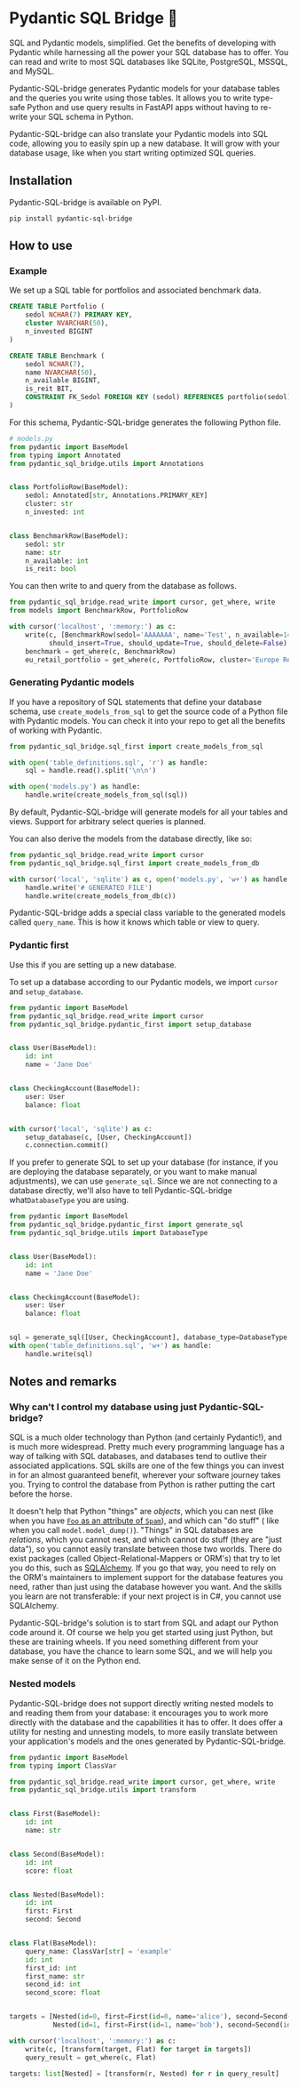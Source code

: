 # Pydantic SQL Bridge 🌉

SQL and Pydantic models, simplified. Get the benefits of developing with Pydantic while harnessing all the power your
SQL database has to offer. You can read and write to most SQL databases like SQLite, PostgreSQL, MSSQL, and
MySQL.

Pydantic-SQL-bridge generates Pydantic models for your database tables and the queries you write using those tables. It
allows you to write type-safe Python and use query results in FastAPI apps without having to re-write your SQL schema in
Python.

Pydantic-SQL-bridge can also translate your Pydantic models into SQL code, allowing you to easily spin up a new
database. It will grow with your database usage, like when you start writing optimized SQL queries.

## Installation

Pydantic-SQL-bridge is available on PyPI.

```shell
pip install pydantic-sql-bridge
```

## How to use
### Example

We set up a SQL table for portfolios and associated benchmark data.

```sql
CREATE TABLE Portfolio (
    sedol NCHAR(7) PRIMARY KEY,
    cluster NVARCHAR(50),
    n_invested BIGINT
)

CREATE TABLE Benchmark (
    sedol NCHAR(7),
    name NVARCHAR(50),
    n_available BIGINT,
    is_reit BIT,
    CONSTRAINT FK_Sedol FOREIGN KEY (sedol) REFERENCES portfolio(sedol)
)
```

For this schema, Pydantic-SQL-bridge generates the following Python file.

```python
# models.py
from pydantic import BaseModel
from typing import Annotated
from pydantic_sql_bridge.utils import Annotations


class PortfolioRow(BaseModel):
    sedol: Annotated[str, Annotations.PRIMARY_KEY]
    cluster: str
    n_invested: int


class BenchmarkRow(BaseModel):
    sedol: str
    name: str
    n_available: int
    is_reit: bool
```

You can then write to and query from the database as follows.

```python
from pydantic_sql_bridge.read_write import cursor, get_where, write
from models import BenchmarkRow, PortfolioRow

with cursor('localhost', ':memory:') as c:
    write(c, [BenchmarkRow(sedol='AAAAAAA', name='Test', n_available=14, is_reit=False)], compare_on=('sedol',),
          should_insert=True, should_update=True, should_delete=False)
    benchmark = get_where(c, BenchmarkRow)
    eu_retail_portfolio = get_where(c, PortfolioRow, cluster='Europe Retail')
```

### Generating Pydantic models

If you have a repository of SQL statements that define your database schema, use `create_models_from_sql` to
get the source code of a Python file with Pydantic models. You can check it into your repo to get all
the benefits of working with Pydantic.

```python
from pydantic_sql_bridge.sql_first import create_models_from_sql

with open('table_definitions.sql', 'r') as handle:
    sql = handle.read().split('\n\n')

with open('models.py') as handle:
    handle.write(create_models_from_sql(sql))
```

By default, Pydantic-SQL-bridge will generate models for all your tables and views. Support for arbitrary select queries
is planned.

You can also  derive the models from the database directly, like so:

```python
from pydantic_sql_bridge.read_write import cursor
from pydantic_sql_bridge.sql_first import create_models_from_db

with cursor('local', 'sqlite') as c, open('models.py', 'w+') as handle:
    handle.write('# GENERATED FILE')
    handle.write(create_models_from_db(c))
```

Pydantic-SQL-bridge adds a special class variable to the generated models called `query_name`. This is how it knows
which table or view to query.

### Pydantic first

Use this if you are setting up a new database.

To set up a database according to our Pydantic models, we import `cursor` and `setup_database`.

```python
from pydantic import BaseModel
from pydantic_sql_bridge.read_write import cursor
from pydantic_sql_bridge.pydantic_first import setup_database


class User(BaseModel):
    id: int
    name = 'Jane Doe'


class CheckingAccount(BaseModel):
    user: User
    balance: float


with cursor('local', 'sqlite') as c:
    setup_database(c, [User, CheckingAccount])
    c.connection.commit()
```

If you prefer to generate SQL to set up your database (for instance, if you are deploying the database separately, or
you want to make manual adjustments), we can use `generate_sql`. Since we are not connecting to a database directly,
we'll also have to tell Pydantic-SQL-bridge what`DatabaseType` you are using.

```python
from pydantic import BaseModel
from pydantic_sql_bridge.pydantic_first import generate_sql
from pydantic_sql_bridge.utils import DatabaseType


class User(BaseModel):
    id: int
    name = 'Jane Doe'


class CheckingAccount(BaseModel):
    user: User
    balance: float


sql = generate_sql([User, CheckingAccount], database_type=DatabaseType.SQLITE)
with open('table_definitions.sql', 'w+') as handle:
    handle.write(sql)
```

## Notes and remarks

### Why can't I control my database using just Pydantic-SQL-bridge?

SQL is a much older technology than Python (and certainly Pydantic!), and is much more widespread. Pretty much every
programming language has a way of talking with SQL databases, and databases tend to outlive their associated
applications. SQL skills are one of the few things you can invest in for an almost guaranteed benefit, wherever your
software journey takes you. Trying to control the database from Python is rather putting the cart before the horse.

It doesn't help that Python "things" are *objects*, which you can nest (like when you
have [`Foo` as an attribute of `Spam`](https://docs.pydantic.dev/latest/concepts/models/#nested-models)), and which
can "do stuff" ( like when you call `model.model_dump()`).  "Things" in SQL databases are *relations*, which you cannot
nest, and which cannot do stuff (they are "just data"), so you cannot easily translate between those two worlds. There
do exist packages (called Object-Relational-Mappers or ORM's) that try to let you do this, such
as [SQLAlchemy](https://www.sqlalchemy.org/). If you go that way, you need to rely on the ORM's maintainers to implement
support for the database features you need, rather than just using the database however you want. And the skills you
learn are not transferable: if your next project is in C#, you cannot use SQLAlchemy.

Pydantic-SQL-bridge's solution is to start from SQL and adapt our Python code around it. Of course we help you get
started using just Python, but these are training wheels. If you need something different from your database, you have
the chance to learn some SQL, and we will help you make sense of it on the Python end.

### Nested models

Pydantic-SQL-bridge does not support directly writing nested models to and reading them from your database: it
encourages you to work more directly with the database and the capabilities it has to offer. It does offer a utility for
nesting and unnesting models, to more easily translate between your application's models and the ones generated by
Pydantic-SQL-bridge.

```python
from pydantic import BaseModel
from typing import ClassVar

from pydantic_sql_bridge.read_write import cursor, get_where, write
from pydantic_sql_bridge.utils import transform


class First(BaseModel):
    id: int
    name: str


class Second(BaseModel):
    id: int
    score: float


class Nested(BaseModel):
    id: int
    first: First
    second: Second


class Flat(BaseModel):
    query_name: ClassVar[str] = 'example'
    id: int
    first_id: int
    first_name: str
    second_id: int
    second_score: float


targets = [Nested(id=0, first=First(id=0, name='alice'), second=Second(id=1, score=-5.21)),
           Nested(id=1, first=First(id=1, name='bob'), second=Second(id=2, score=348.7))]

with cursor('localhost', ':memory:') as c:
    write(c, [transform(target, Flat) for target in targets])
    query_result = get_where(c, Flat)

targets: list[Nested] = [transform(r, Nested) for r in query_result]
```
